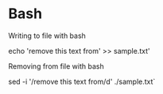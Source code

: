 # Bash

Writing to file with bash

echo 'remove this text from' >> sample.txt'

Removing from file with bash

sed -i '/remove this text from/d' ./sample.txt`